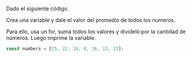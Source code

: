 Dado el siguiente código. 

Crea una variable y dale el valor del promedio de todos los numeros. 

Para ello, usa un for, suma todos los valores y divideló por la cantidad de números. Luego imprime la variable.

```js
const numbers = [25, 22, 10, 8, 36, 13, 15];
```